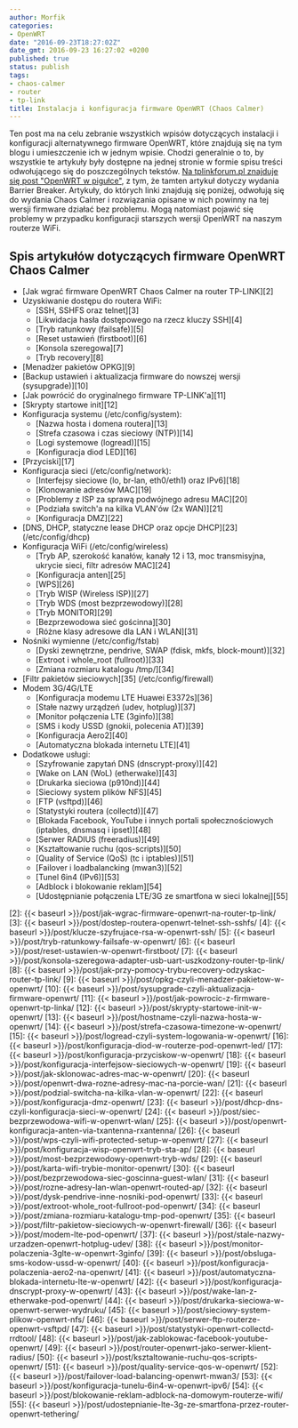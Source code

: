 ```yaml
---
author: Morfik
categories:
- OpenWRT
date: "2016-09-23T18:27:02Z"
date_gmt: 2016-09-23 16:27:02 +0200
published: true
status: publish
tags:
- chaos-calmer
- router
- tp-link
title: Instalacja i konfiguracja firmware OpenWRT (Chaos Calmer)
---
```


Ten post ma na celu zebranie wszystkich wpisów dotyczących instalacji i konfiguracji alternatywnego
firmware OpenWRT, które znajdują się na tym blogu i umieszczenie ich w jednym wpisie. Chodzi
generalnie o to, by wszystkie te artykuły były dostępne na jednej stronie w formie spisu treści
odwołującego się do poszczególnych tekstów. [Na tplinkforum.pl znajduje się post "OpenWRT w
pigułce"][1], z tym, że tamten artykuł dotyczy wydania Barrier Breaker. Artykuły, do których linki
znajdują się poniżej, odwołują się do wydania Chaos Calmer i rozwiązania opisane w nich powinny na
tej wersji firmware działać bez problemu. Mogą natomiast pojawić się problemy w przypadku
konfiguracji starszych wersji OpenWRT na naszym routerze WiFi.

<!--more-->
## Spis artykułów dotyczących firmware OpenWRT Chaos Calmer

  - [Jak wgrać firmware OpenWRT Chaos Calmer na router TP-LINK][2]
  - Uzyskiwanie dostępu do routera WiFi:
      - [SSH, SSHFS oraz telnet][3]
      - [Likwidacja hasła dostępowego na rzecz kluczy SSH][4]
      - [Tryb ratunkowy (failsafe)][5]
      - [Reset ustawień (firstboot)][6]
      - [Konsola szeregowa][7]
      - [Tryb recovery][8]
  - [Menadżer pakietów OPKG][9]
  - [Backup ustawień i aktualizacja firmware do nowszej wersji (sysupgrade)][10]
  - [Jak powrócić do oryginalnego firmware TP-LINK'a][11]
  - [Skrypty startowe init][12]
  - Konfiguracja systemu (/etc/config/system):
      - [Nazwa hosta i domena routera][13]
      - [Strefa czasowa i czas sieciowy (NTP)][14]
      - [Logi systemowe (logread)][15]
      - [Konfiguracja diod LED][16]
  - [Przyciski][17]
  - Konfiguracja sieci (/etc/config/network):
      - [Interfejsy sieciowe (lo, br-lan, eth0/eth1) oraz IPv6][18]
      - [Klonowanie adresów MAC][19]
      - [Problemy z ISP za sprawą podwójnego adresu MAC][20]
      - [Podziała switch'a na kilka VLAN'ów (2x WAN)][21]
      - [Konfiguracja DMZ][22]
  - [DNS, DHCP, statyczne lease DHCP oraz opcje DHCP][23] (/etc/config/dhcp)
  - Konfiguracja WiFi (/etc/config/wireless)
      - [Tryb AP, szerokość kanałów, kanały 12 i 13, moc transmisyjna, ukrycie sieci, filtr adresów
        MAC][24]
      - [Konfiguracja anten][25]
      - [WPS][26]
      - [Tryb WISP (Wireless ISP)][27]
      - [Tryb WDS (most bezprzewodowy)][28]
      - [Tryb MONITOR][29]
      - [Bezprzewodowa sieć gościnna][30]
      - [Różne klasy adresowe dla LAN i WLAN][31]
  - Nośniki wymienne (/etc/config/fstab)
      - [Dyski zewnętrzne, pendrive, SWAP (fdisk, mkfs, block-mount)][32]
      - [Extroot i whole_root (fullroot)][33]
      - [Zmiana rozmiaru katalogu /tmp/][34]
  - [Filtr pakietów sieciowych][35] (/etc/config/firewall)
  - Modem 3G/4G/LTE
      - [Konfiguracja modemu LTE Huawei E3372s][36]
      - [Stałe nazwy urządzeń (udev, hotplug)][37]
      - [Monitor połączenia LTE (3ginfo)][38]
      - [SMS i kody USSD (gnokii, polecenia AT)][39]
      - [Konfiguracja Aero2][40]
      - [Automatyczna blokada internetu LTE][41]
  - Dodatkowe usługi:
      - [Szyfrowanie zapytań DNS (dnscrypt-proxy)][42]
      - [Wake on LAN (WoL) (etherwake)][43]
      - [Drukarka sieciowa (p910nd)][44]
      - [Sieciowy system plików NFS][45]
      - [FTP (vsftpd)][46]
      - [Statystyki routera (collectd)][47]
      - [Blokada Facebook, YouTube i innych portali społecznościowych (iptables, dnsmasq i
        ipset)][48]
      - [Serwer RADIUS (freeradius)][49]
      - [Kształtowanie ruchu (qos-scripts)][50]
      - [Quality of Service (QoS) (tc i iptables)][51]
      - [Failover i loadbalancking (mwan3)][52]
      - [Tunel 6in4 (IPv6)][53]
      - [Adblock i blokowanie reklam][54]
      - [Udostępnianie połączenia LTE/3G ze smartfona w sieci lokalnej][55]


[1]: https://tplinkforum.pl/t/openwrt-w-pigulce-konfiguracja-w-oparciu-o-tl-wr1043nd-oraz-archer-c7/6960/
[2]: {{< baseurl >}}/post/jak-wgrac-firmware-openwrt-na-router-tp-link/
[3]: {{< baseurl >}}/post/dostep-routera-openwrt-telnet-ssh-sshfs/
[4]: {{< baseurl >}}/post/klucze-szyfrujace-rsa-w-openwrt-ssh/
[5]: {{< baseurl >}}/post/tryb-ratunkowy-failsafe-w-openwrt/
[6]: {{< baseurl >}}/post/reset-ustawien-w-openwrt-firstboot/
[7]: {{< baseurl >}}/post/konsola-szeregowa-adapter-usb-uart-uszkodzony-router-tp-link/
[8]: {{< baseurl >}}/post/jak-przy-pomocy-trybu-recovery-odzyskac-router-tp-link/
[9]: {{< baseurl >}}/post/opkg-czyli-menadzer-pakietow-w-openwrt/
[10]: {{< baseurl >}}/post/sysupgrade-czyli-aktualizacja-firmware-openwrt/
[11]: {{< baseurl >}}/post/jak-powrocic-z-firmware-openwrt-tp-linka/
[12]: {{< baseurl >}}/post/skrypty-startowe-init-w-openwrt/
[13]: {{< baseurl >}}/post/hostname-czyli-nazwa-hosta-w-openwrt/
[14]: {{< baseurl >}}/post/strefa-czasowa-timezone-w-openwrt/
[15]: {{< baseurl >}}/post/logread-czyli-system-logowania-w-openwrt/
[16]: {{< baseurl >}}/post/konfiguracja-diod-w-routerze-pod-openwrt-led/
[17]: {{< baseurl >}}/post/konfiguracja-przyciskow-w-openwrt/
[18]: {{< baseurl >}}/post/konfiguracja-interfejsow-sieciowych-w-openwrt/
[19]: {{< baseurl >}}/post/jak-sklonowac-adres-mac-w-openwrt/
[20]: {{< baseurl >}}/post/openwrt-dwa-rozne-adresy-mac-na-porcie-wan/
[21]: {{< baseurl >}}/post/podzial-switcha-na-kilka-vlan-w-openwrt/
[22]: {{< baseurl >}}/post/konfiguracja-dmz-openwrt/
[23]: {{< baseurl >}}/post/dhcp-dns-czyli-konfiguracja-sieci-w-openwrt/
[24]: {{< baseurl >}}/post/siec-bezprzewodowa-wifi-w-openwrt-wlan/
[25]: {{< baseurl >}}/post/openwrt-konfiguracja-anten-via-txantenna-rxantenna/
[26]: {{< baseurl >}}/post/wps-czyli-wifi-protected-setup-w-openwrt/
[27]: {{< baseurl >}}/post/konfiguracja-wisp-openwrt-tryb-sta-ap/
[28]: {{< baseurl >}}/post/most-bezprzewodowy-openwrt-tryb-wds/
[29]: {{< baseurl >}}/post/karta-wifi-trybie-monitor-openwrt/
[30]: {{< baseurl >}}/post/bezprzewodowa-siec-goscinna-guest-wlan/
[31]: {{< baseurl >}}/post/rozne-adresy-lan-wlan-openwrt-routed-ap/
[32]: {{< baseurl >}}/post/dysk-pendrive-inne-nosniki-pod-openwrt/
[33]: {{< baseurl >}}/post/extroot-whole_root-fullroot-pod-openwrt/
[34]: {{< baseurl >}}/post/zmiana-rozmiaru-katalogu-tmp-pod-openwrt/
[35]: {{< baseurl >}}/post/filtr-pakietow-sieciowych-w-openwrt-firewall/
[36]: {{< baseurl >}}/post/modem-lte-pod-openwrt/
[37]: {{< baseurl >}}/post/stale-nazwy-urzadzen-openwrt-hotplug-udev/
[38]: {{< baseurl >}}/post/monitor-polaczenia-3glte-w-openwrt-3ginfo/
[39]: {{< baseurl >}}/post/obsluga-sms-kodow-ussd-w-openwrt/
[40]: {{< baseurl >}}/post/konfiguracja-polaczenia-aero2-na-openwrt/
[41]: {{< baseurl >}}/post/automatyczna-blokada-internetu-lte-w-openwrt/
[42]: {{< baseurl >}}/post/konfiguracja-dnscrypt-proxy-w-openwrt/
[43]: {{< baseurl >}}/post/wake-lan-z-etherwake-pod-openwrt/
[44]: {{< baseurl >}}/post/drukarka-sieciowa-w-openwrt-serwer-wydruku/
[45]: {{< baseurl >}}/post/sieciowy-system-plikow-openwrt-nfs/
[46]: {{< baseurl >}}/post/serwer-ftp-routerze-openwrt-vsftpd/
[47]: {{< baseurl >}}/post/statystyki-openwrt-collectd-rrdtool/
[48]: {{< baseurl >}}/post/jak-zablokowac-facebook-youtube-openwrt/
[49]: {{< baseurl >}}/post/router-openwrt-jako-serwer-klient-radius/
[50]: {{< baseurl >}}/post/ksztaltowanie-ruchu-qos-scripts-openwrt/
[51]: {{< baseurl >}}/post/quality-service-qos-w-openwrt/
[52]: {{< baseurl >}}/post/failover-load-balancing-openwrt-mwan3/
[53]: {{< baseurl >}}/post/konfiguracja-tunelu-6in4-w-openwrt-ipv6/
[54]: {{< baseurl >}}/post/blokowanie-reklam-adblock-na-domowym-routerze-wifi/
[55]: {{< baseurl >}}/post/udostepnianie-lte-3g-ze-smartfona-przez-router-openwrt-tethering/
